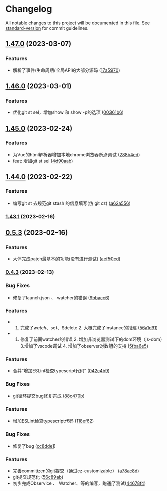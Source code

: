 # Changelog

All notable changes to this project will be documented in this file. See [standard-version](https://github.com/conventional-changelog/standard-version) for commit guidelines.

## [1.47.0](https://github.com/LPZ0058/vue2-study/compare/v1.46.0...v1.47.0) (2023-03-07)


### Features

* 解析了事件/生命周期/全局API的大部分源码 ([17a5970](https://github.com/LPZ0058/vue2-study/commit/17a5970b290a718a8988cd9bd8392a2a55f01665))

## [1.46.0](https://github.com/LPZ0058/vue2-study/compare/v1.45.0...v1.46.0) (2023-03-01)


### Features

* 优化git st sel，增加show 和 show -p的选项 ([00361b6](https://github.com/LPZ0058/vue2-study/commit/00361b6eb21f79c76a2db84b3d7ae347e06da639))

## [1.45.0](https://github.com/LPZ0058/vue2-study/compare/v1.44.0...v1.45.0) (2023-02-24)


### Features

* 为Vue的html解析器增加本地chrome浏览器断点调试 ([288b4ed](https://github.com/LPZ0058/vue2-study/commit/288b4ed493e4b079743a01e0085cf90e8972d45b))
* feat: 增加git st sel ([4d90aab](https://github.com/LPZ0058/vue2-study/commit/4d90aab9bbf53000537f8ee9f8c76f2aec60846c))

## [1.44.0](https://github.com/LPZ0058/vue2-study/compare/v1.43.1...v1.44.0) (2023-02-22)


### Features

* 编写git st 去规范git stash 的信息填写(仿 git cz) ([a62a556](https://github.com/LPZ0058/vue2-study/commit/a62a5563e44b8c47025cf8a06c69918252ddbbbc))

### [1.43.1](https://github.com/LPZ0058/vue2-study/compare/v1.43.0...v1.43.1) (2023-02-16)

## [0.5.3](https://github.com/LPZ0058/vue2-study/compare/v1.42.1...v1.43.0) (2023-02-16)


### Features

* 大体完成patch最基本的功能(没有进行测试) ([aef50cd](https://github.com/LPZ0058/vue2-study/commit/aef50cd3358f5d765ad793113ff98cd23e2b3f9e))

### [0.4.3](https://github.com/LPZ0058/vue2-study/compare/v1.42.0...v1.42.1) (2023-02-13)


### Bug Fixes

* 修复了launch.json 、 watcher的错误 ([9bbacc6](https://github.com/LPZ0058/vue2-study/commit/9bbacc69db97e2bd0cf0035fab241aa45bd2de57))


### Features

* 1. 完成了$watch、$set、$delete 2. 大概完成了instance的搭建 ([56a1d91](https://github.com/LPZ0058/vue2-study/commit/56a1d915df8bd1fb8ac44035a5a06206c0f79906))
* 1. 修复了前面watcher的错误 2. 增加非浏览器测试下的dom环境（js-dom）3.增加了vscode调试 4. 增加了observer对数组的支持 ([5fba6e5](https://github.com/LPZ0058/vue2-study/commit/5fba6e5d823b0259626acd360473f0158b91d60a))



### Features

* 合并“增加ESLint检查typescript代码” ([042c4b9](https://github.com/LPZ0058/vue2-study/commit/042c4b946555bcf922d510af2335d24a6895c3de))


### Bug Fixes

* git循环提交bug修复完成 ([88c470b](https://github.com/LPZ0058/vue2-study/commit/88c470b0515d2abf17286a46d1d9a2f5fa633841))


### Features

* 增加ESLint检查typescript代码 ([118ef62](https://github.com/LPZ0058/vue2-study/commit/118ef629fb5bda9218230b3f4b7c71f916efe577))


### Bug Fixes

* 修复了bug ([cc8dde1](https://github.com/LPZ0058/vue2-study/commit/cc8dde1137a42603abfa4a088efe6005caad71e7))


### Features

* 完善commitizen的git提交（通过cz-customizable） ([a78ac8d](https://github.com/LPZ0058/vue2-study/commit/a78ac8d437d25dd66cac2f673105fb1dcb2c52d5))
* git提交规范化 ([56c89ab](https://github.com/LPZ0058/vue2-study/commit/56c89abf8bd059f19508fa058ee5a29a1e68c93a))
* 初步完成Observice 、 Watcher、等的编写，跑通了测试([44678f4](https://github.com/LPZ0058/vue2-study/commit/44678f49f3492b10f063d502b408907ad820787a))
